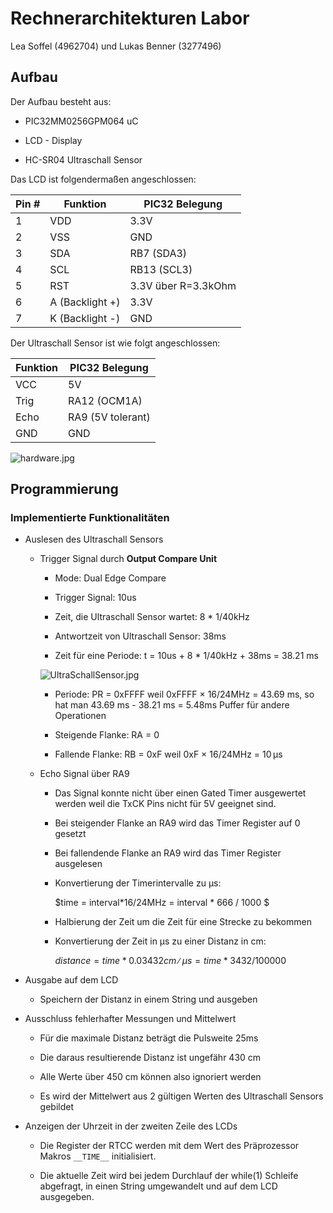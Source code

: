 # Rechnerarchitekturen Labor

Lea Soffel (4962704) und Lukas Benner (3277496)

## Aufbau

Der Aufbau besteht aus: 

- PIC32MM0256GPM064 uC

- LCD - Display

- HC-SR04 Ultraschall Sensor

Das LCD ist folgendermaßen angeschlossen:

| Pin # | Funktion        | PIC32 Belegung      |
| ----- | --------------- | ------------------- |
| 1     | VDD             | 3.3V                |
| 2     | VSS             | GND                 |
| 3     | SDA             | RB7 (SDA3)          |
| 4     | SCL             | RB13 (SCL3)         |
| 5     | RST             | 3.3V über R=3.3kOhm |
| 6     | A (Backlight +) | 3.3V                |
| 7     | K (Backlight -) | GND                 |

Der Ultraschall Sensor ist wie folgt angeschlossen:

| Funktion | PIC32 Belegung    |
| -------- | ----------------- |
| VCC      | 5V                |
| Trig     | RA12 (OCM1A)      |
| Echo     | RA9 (5V tolerant) |
| GND      | GND               |

![hardware.jpg](/home/lukas/Projects/Rechnerarchitektur/images/hardware.jpg)

## Programmierung

### Implementierte Funktionalitäten

- Auslesen des Ultraschall Sensors
  
  - Trigger Signal durch **Output Compare Unit**
    
    - Mode: Dual Edge Compare

    - Trigger Signal: 10us

    - Zeit, die Ultraschall Sensor wartet: 8 * 1/40kHz 

    - Antwortzeit von Ultraschall Sensor: 38ms

    - Zeit für eine Periode: t = 10us + 8 * 1/40kHz + 38ms = 38.21 ms 

    ![UltraSchallSensor.jpg](/home/lukas/Projects/Rechnerarchitektur/images/UltraSchallSensor.jpg)
    
    - Periode: PR = 0xFFFF weil 0xFFFF × 16/24MHz = 43.69 ms, so hat man 43.69 ms - 38.21 ms = 5.48ms Puffer für andere Operationen
    
    - Steigende Flanke: RA = 0
    
    - Fallende Flanke: RB = 0xF weil 0xF × 16/24MHz = 10 μs
  
  - Echo Signal über RA9
    
    - Das Signal konnte nicht über einen Gated Timer ausgewertet werden weil die TxCK Pins nicht für 5V geeignet sind.
    
    - Bei steigender Flanke an RA9 wird das Timer Register auf 0 gesetzt
    
    - Bei fallendende Flanke an RA9 wird das Timer Register ausgelesen
    
    - Konvertierung der Timerintervalle zu μs:
      
      $time = interval*16/24MHz =    interval * 666 / 1000
      $
    
    - Halbierung der Zeit um die Zeit für eine Strecke zu bekommen
    
    - Konvertierung der Zeit in μs zu einer Distanz in cm:
      
      $distance = time * 0.034 32 cm∕μs = time * 3432 / 100000$

- Ausgabe auf dem LCD
  
  - Speichern der Distanz in einem String und ausgeben

- Ausschluss fehlerhafter Messungen und Mittelwert
  
  - Für die maximale Distanz beträgt die Pulsweite 25ms
  
  - Die daraus resultierende Distanz ist ungefähr 430 cm
  
  - Alle Werte über 450 cm können also ignoriert werden
  
  - Es wird der Mittelwert aus 2 gültigen Werten des Ultraschall Sensors gebildet

- Anzeigen der Uhrzeit in der zweiten Zeile des LCDs
  
  - Die Register der RTCC werden mit dem Wert des Präprozessor Makros `__TIME__` initialisiert.
  
  - Die aktuelle Zeit wird bei jedem Durchlauf der while(1) Schleife abgefragt, in einen String umgewandelt und auf dem LCD ausgegeben.
